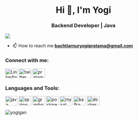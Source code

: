 <h1 align="center">Hi 👋, I'm Yogi</h1>
<h3 align="center">Backend Developer | Java</h3>

<p align="left"> <img src="https://komarev.com/ghpvc/?username=yogigan&label=Profile%20views&color=0e75b6&style=flat%22%20alt=%22yogigan%22" /> </p>

- 📫 How to reach me **bachtiarnuryogipratama@gmail.com**

<h3 align="left">Connect with me:</h3>
<p align="left">
<a href="https://www.linkedin.com/in/bachtiar-nur-yogi-pratama/" target="blank"><img align="center" src="https://raw.githubusercontent.com/rahuldkjain/github-profile-readme-generator/master/src/images/icons/Social/linked-in-alt.svg" alt="Linkedin" height="30" width="40" /></a>
<a href="https://twitter.com/pratamayogi_gg" target="blank"><img align="center" src="https://raw.githubusercontent.com/rahuldkjain/github-profile-readme-generator/master/src/images/icons/Social/twitter.svg" alt="twitter" height="30" width="40" /></a>
<a href="https://open.spotify.com/user/1ek8dwj7bra1lqu0em4pd1ged" target="blank"><img align="center" src="https://raw.githubusercontent.com/rahuldkjain/github-profile-readme-generator/master/src/images/icons/Social/spotify.svg" alt="pratamayogi_gg" height="30" width="40" /></a>
</p>


<h3 align="left">Languages and Tools:</h3>
<p align="left">
<a href="#"><img align="center" src="https://raw.githubusercontent.com/rahuldkjain/github-profile-readme-generator/master/src/images/icons/ProgrammingLanguages/java.svg" alt="java" height="30" width="40" /></a>
<a href="#"><img align="center" src="https://raw.githubusercontent.com/rahuldkjain/github-profile-readme-generator/master/src/images/icons/BackendDevelopment/spring.svg" alt="spring" height="30" width="40" /></a>
<a href="#"><img align="center" src="https://raw.githubusercontent.com/rahuldkjain/github-profile-readme-generator/master/src/images/icons/BackendDevelopment/graphql.svg" alt="graphql" height="30" width="40" /></a>  
<a href="#"><img align="center" src="https://raw.githubusercontent.com/rahuldkjain/github-profile-readme-generator/master/src/images/icons/Database/postgresql.svg" alt="postgresql" height="30" width="40" /></a>
<a href="#"><img align="center" src="https://raw.githubusercontent.com/rahuldkjain/github-profile-readme-generator/master/src/images/icons/Database/mysql.svg" alt="mysql" height="30" width="40" /></a>
<a href="#"><img align="center" src="https://raw.githubusercontent.com/rahuldkjain/github-profile-readme-generator/master/src/images/icons/BackendDevelopment/kafka.svg" alt="kafka" height="30" width="40" /></a>
<a href="#"><img align="center" src="https://raw.githubusercontent.com/rahuldkjain/github-profile-readme-generator/master/src/images/icons/Devops/docker.svg" alt="docker" height="30" width="40" /></a>
</p>


<p><img align="left" src="https://github-readme-stats.vercel.app/api/top-langs?username=yogigan&show_icons=true&locale=en&layout=compact" alt="yogigan" /></p>

